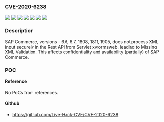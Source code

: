 ### [CVE-2020-6238](https://cve.mitre.org/cgi-bin/cvename.cgi?name=CVE-2020-6238)
![](https://img.shields.io/static/v1?label=Product&message=SAP%20Commerce&color=blue)
![](https://img.shields.io/static/v1?label=Version&message=%3C%201808%20&color=brightgreen)
![](https://img.shields.io/static/v1?label=Version&message=%3C%201811%20&color=brightgreen)
![](https://img.shields.io/static/v1?label=Version&message=%3C%201905%20&color=brightgreen)
![](https://img.shields.io/static/v1?label=Version&message=%3C%206.6%20&color=brightgreen)
![](https://img.shields.io/static/v1?label=Version&message=%3C%206.7%20&color=brightgreen)
![](https://img.shields.io/static/v1?label=Vulnerability&message=Missing%20XML%20Validation&color=brightgreen)

### Description

SAP Commerce, versions - 6.6, 6.7, 1808, 1811, 1905, does not process XML input securely in the Rest API from Servlet xyformsweb, leading to Missing XML Validation. This affects confidentiality and availability (partially) of SAP Commerce.

### POC

#### Reference
No PoCs from references.

#### Github
- https://github.com/Live-Hack-CVE/CVE-2020-6238

